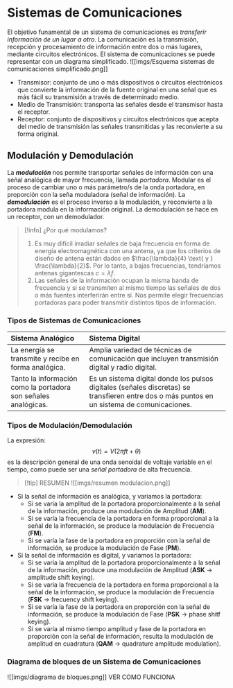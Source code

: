 # Sistemas de Comunicaciones
El objetivo funamental de un sistema de comunicaciones es *transferir información de un lugar a otro*.
La comunicación es la transmisión, recepción y procesamiento de información entre dos o más lugares, mediante circuitos electrónicos.
El sistema de comunicaciones se puede representar con un diagrama simplificado.
![[imgs/Esquema sistemas de comunicaciones simplificado.png]]
- Transmisor: conjunto de uno o más dispositivos o circuitos electrónicos que convierte la información de la fuente original en una señal que es más fácil su transmisión a través de determinado medio.
- Medio de Transmisión: transporta las señales desde el transmisor hasta el receptor.
- Receptor: conjunto de dispositivos y circuitos electrónicos que acepta del medio de transmisión las señales transmitidas y las reconvierte a su forma original.
## Modulación y Demodulación
La ***modulación*** nos permite transportar señales de información con una señal analógica de mayor frecuencia, llamada *portadora*. Modular es el proceso de cambiar uno o más parámetro/s de la onda portadora, en proporción con la seña moduladora (señal de información).
La ***demodulación*** es el proceso inverso a la modulación, y reconvierte a la portadora modula en la información original. La demodulación se hace en un receptor, con un demodulador.

> [!info] ¿Por qué modulamos?
> 1. Es muy difícil irradiar señales de baja frecuencia en forma de energía electromagnética con una antena, ya que los criterios de diseño de antena están dados en $\frac{\lambda}{4} \text{ y } \frac{\lambda}{2}$. Por lo tanto, a bajas frecuencias, tendríamos antenas gigantescas $c= \lambda f$.
> 3. Las señales de la información ocupan la misma banda de frecuencia y si se transmiten al mismo tiempo las señales de dos o más fuentes interferirán entre sí. Nos permite elegir frecuencias portadoras para poder transmitir distintos tipos de información.
### Tipos de Sistemas de Comunicaciones
| Sistema Analógico                                              | Sistema Digital                                                                                                                             |
| :------------------------------------------------------------- | :------------------------------------------------------------------------------------------------------------------------------------------ |
| La energía se transmite y recibe en forma analógica.           | Amplia variedad de técnicas de comunicación que incluyen transmisión digital y radio digital.                                               |
| Tanto la información como la portadora son señales analógicas. | Es un sistema digital donde los pulsos digitales (señales discretas) se transfieren entre dos o más puntos en un sistema de comunicaciones. |
### Tipos de Modulación/Demodulación
La expresión:
$$v(t) = V(2 \pi ft+\theta)$$
es la descripción general de una onda senoidal de voltaje variable en el tiempo, como puede ser una *señal portadora* de alta frecuencia.
> [!tip] RESUMEN
>  ![[imgs/resumen modulacion.png]]
- Si la señal de información es analógica, y variamos la portadora:
	- Si se varía la amplitud de la portadora proporcionalmente a la señal de la información, produce una modulación de Amplitud (**AM**).
	- Si se varía la frecuencia de la portadora en forma proporcional a la señal de la información, se produce la modulación de Frecuencia (**FM**).
	- Si se varía la fase de la portadora en proporción con la señal de información, se produce la modulación de Fase (**PM**).
- Si la señal de información es digital, y variamos la portadora:
	- Si se varía la amplitud de la portadora proporcionalmente a la señal de la información, produce una modulación de Amplitud (**ASK** -> amplitude shift keying).
	- Si se varía la frecuencia de la portadora en forma proporcional a la señal de la información, se produce la modulación de Frecuencia (**FSK** -> frecuency shift keying).
	- Si se varía la fase de la portadora en proporción con la señal de información, se produce la modulación de Fase (**PSK** -> phase shitf keying).
	- Si se varía al mismo tiempo amplitud y fase de la portadora en proporción con la señal de información, resulta la modulación de amplitud en cuadratura (**QAM** -> quadrature amplitude modulation).
### Diagrama de bloques de un Sistema de Comunicaciones
![[imgs/diagrama de bloques.png]]
VER COMO FUNCIONA
